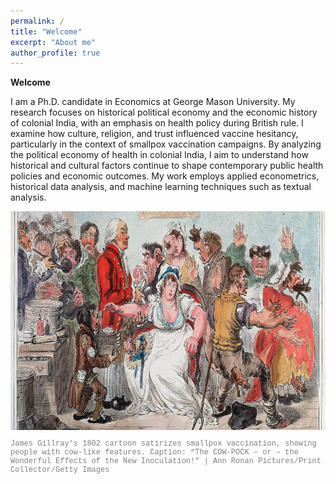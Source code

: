 ```yaml
---
permalink: /
title: "Welcome"
excerpt: "About me"
author_profile: true
---
```

**Welcome**

I am a Ph.D. candidate in Economics at George Mason University. My research focuses on historical political economy and the economic history of colonial India, with an emphasis on health policy during British rule. I examine how culture, religion, and trust influenced vaccine hesitancy, particularly in the context of smallpox vaccination campaigns. By analyzing the political economy of health in colonial India, I aim to understand how historical and cultural factors continue to shape contemporary public health policies and economic outcomes. My work employs applied econometrics, historical data analysis, and machine learning techniques such as textual analysis.


<img src="/images/vax_india.jpg" alt="James Gillray's 1802 cartoon on smallpox vaccination" style="width:100%; height:350px;"/>
<p style="font-family: 'Courier New', Courier, monospace; font-size: 12px; color: gray;">
  James Gillray’s 1802 cartoon satirizes smallpox vaccination, showing people with cow-like features. Caption: “The COW-POCK – or – the Wonderful Effects of the New Inoculation!” | Ann Ronan Pictures/Print Collector/Getty Images
</p>
